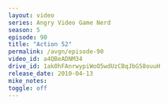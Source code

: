 ```yaml
---
layout: video
series: Angry Video Game Nerd
season: 5
episode: 90
title: "Action 52"
permalink: /avgn/episode-90
video_id: a4QBeADNM34
drive_id: 1ak0hFAnrwypiWoO5wdUzCBqJbG58ouuH
release_date: 2010-04-13
mike_notes:
toggle: off
---
```

